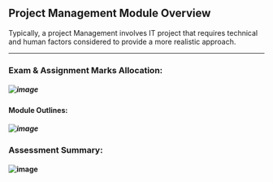 ## Project Management Module Overview

Typically, a project Management involves IT project that requires technical and human factors considered to provide a more realistic approach. <hr />

### Exam & Assignment Marks Allocation: 
##### ![image](https://github.com/TheDaniel3131/project-management-notes-and-others/assets/71692327/6bfa91e4-0427-40f9-921a-c0148a90429b)

#### Module Outlines:
##### ![image](https://github.com/TheDaniel3131/project-management-notes-and-others/assets/71692327/c220167f-f6cc-45d8-b926-e3edd79da916)

### Assessment Summary:
#### ![image](https://github.com/TheDaniel3131/project-management-notes-and-others/assets/71692327/0e61f004-9fa7-451e-9f55-70ab0703d1a2)
